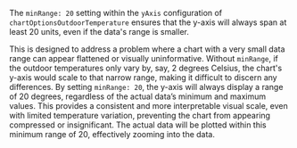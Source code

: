 The `minRange: 20` setting within the `yAxis` configuration of `chartOptionsOutdoorTemperature` ensures that the y-axis will always span at least 20 units, even if the data's range is smaller.  

This is designed to address a problem where a chart with a very small data range can appear flattened or visually uninformative. Without `minRange`, if the outdoor temperatures only vary by, say, 2 degrees Celsius, the chart's y-axis would scale to that narrow range, making it difficult to discern any differences. By setting `minRange: 20`, the y-axis will always display a range of 20 degrees, regardless of the actual data’s minimum and maximum values.  This provides a consistent and more interpretable visual scale, even with limited temperature variation, preventing the chart from appearing compressed or insignificant.  The actual data will be plotted within this minimum range of 20, effectively zooming into the data.